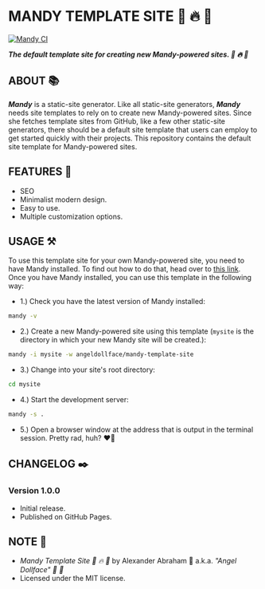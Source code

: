 # MANDY TEMPLATE SITE :rocket: :fire: :scroll:

[![Mandy CI](https://github.com/angeldollface/mandy-template-site/actions/workflows/main.yml/badge.svg)](https://github.com/angeldollface/mandy-template-site/actions/workflows/main.yml)

***The default template site for creating new Mandy-powered sites. :rocket: :fire: :scroll:***

## ABOUT :books:

***Mandy*** is a static-site generator. Like all static-site generators, ***Mandy*** needs site templates to rely on to create new Mandy-powered sites. Since she fetches template sites from GitHub, like a few other static-site generators, there should be a default site template that users can employ to get started quickly with their projects. This repository contains the default site template for Mandy-powered sites.

## FEATURES :test_tube:

- SEO 
- Minimalist modern design.
- Easy to use.
- Multiple customization options.

## USAGE :hammer_and_pick:

To use this template site for your own Mandy-powered site, you need to have Mandy installed. To find out how to do that, head over to [this link](). Once you have Mandy installed, you can use this template in the following way:

- 1.) Check you have the latest version of Mandy installed:

```bash
mandy -v
```

- 2.) Create a new Mandy-powered site using this template (`mysite` is the directory in which your new Mandy site will be created.):

```bash
mandy -i mysite -w angeldollface/mandy-template-site
```

- 3.) Change into your site's root directory:

```bash
cd mysite
````

- 4.) Start the development server:

```bash
mandy -s .
```

- 5.) Open a browser window at the address that is output in the terminal session. Pretty rad, huh? :heart_on_fire:

## CHANGELOG :black_nib:

### Version 1.0.0

- Initial release.
- Published on GitHub Pages.

## NOTE :scroll:

- *Mandy Template Site :rocket: :fire: :scroll:* by Alexander Abraham :black_heart: a.k.a. *"Angel Dollface" :dolls: :ribbon:*
- Licensed under the MIT license.